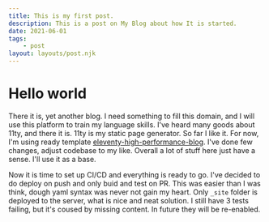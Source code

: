 ```yaml
---
title: This is my first post.
description: This is a post on My Blog about how It is started.
date: 2021-06-01
tags:
    - post
layout: layouts/post.njk
---
```


# Hello world

There it is, yet another blog. I need something to fill this domain, and I will use this platform to train my language skills. I've heard many goods about 11ty, and there it is. 11ty is my static page generator. So far I like it. For now, I'm using ready template [eleventy-high-performance-blog](https://www.industrialempathy.com/posts/eleventy-high-performance-blog/). I've done few changes, adjust codebase to my like. Overall a lot of stuff here just have a sense. I'll use it as a base.

Now it is time to set up CI/CD and everything is ready to go. I've decided to do deploy on push and only buid and test on PR. This was easier than I was think, dough yaml syntax was never not gain my heart. Only `_site` folder is deployed to the server, what is nice and neat solution. I still have 3 tests failing, but it's coused by missing content. In future they will be re-enabled.
